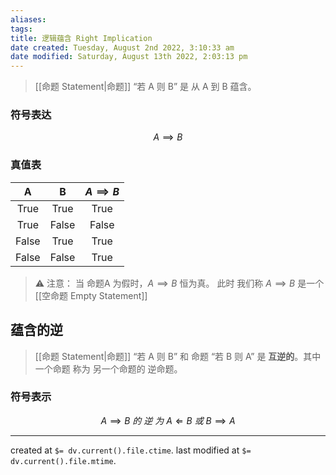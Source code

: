 ```yaml
---
aliases: 
tags: 
title: 逻辑蕴含 Right Implication
date created: Tuesday, August 2nd 2022, 3:10:33 am
date modified: Saturday, August 13th 2022, 2:03:13 pm
---
```


> [[命题 Statement|命题]] “若 A 则 B” 是 从 A 到 B 蕴含。

### 符号表达
$$ A \implies B $$

### 真值表

|   A   |   B   | $A \implies B$ |
|:-----:|:-----:|:------------:|
| True  | True  |     True     |
| True  | False |     False     |
| False | True  |     True     |
| False | False  |     True     |

> ⚠️ 注意：
> 当 命题A 为假时，$A \implies B$ 恒为真。
> 此时 我们称 $A \implies B$ 是一个[[空命题 Empty Statement]]


## 蕴含的逆
> [[命题 Statement|命题]] “若 A 则 B” 和 命题 “若 B 则 A” 是 **互逆的**。其中一个命题 称为 另一个命题的 逆命题。

### 符号表示
 $$ A \implies B\ 的\ 逆\ 为\ A \Longleftarrow B\ 或\ B \implies A $$ 

---

created at `$= dv.current().file.ctime`.
last modified at `$= dv.current().file.mtime`.